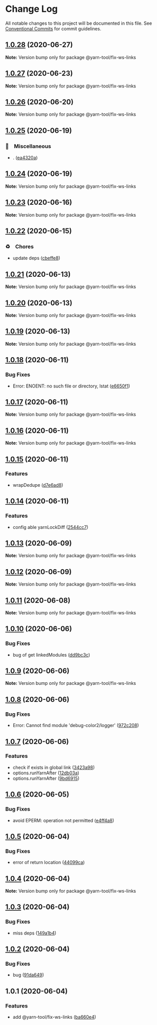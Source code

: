 # Change Log

All notable changes to this project will be documented in this file.
See [Conventional Commits](https://conventionalcommits.org) for commit guidelines.

## [1.0.28](https://github.com/bluelovers/ws-yarn-workspaces/compare/@yarn-tool/fix-ws-links@1.0.27...@yarn-tool/fix-ws-links@1.0.28) (2020-06-27)

**Note:** Version bump only for package @yarn-tool/fix-ws-links





## [1.0.27](https://github.com/bluelovers/ws-yarn-workspaces/compare/@yarn-tool/fix-ws-links@1.0.26...@yarn-tool/fix-ws-links@1.0.27) (2020-06-23)

**Note:** Version bump only for package @yarn-tool/fix-ws-links





## [1.0.26](https://github.com/bluelovers/ws-yarn-workspaces/compare/@yarn-tool/fix-ws-links@1.0.25...@yarn-tool/fix-ws-links@1.0.26) (2020-06-20)

**Note:** Version bump only for package @yarn-tool/fix-ws-links





## [1.0.25](https://github.com/bluelovers/ws-yarn-workspaces/compare/@yarn-tool/fix-ws-links@1.0.24...@yarn-tool/fix-ws-links@1.0.25) (2020-06-19)


### 🔖　Miscellaneous

* . ([ea4320a](https://github.com/bluelovers/ws-yarn-workspaces/commit/ea4320a8885ccaa448e343856818d08cfc2f1992))





## [1.0.24](https://github.com/bluelovers/ws-yarn-workspaces/compare/@yarn-tool/fix-ws-links@1.0.23...@yarn-tool/fix-ws-links@1.0.24) (2020-06-19)

**Note:** Version bump only for package @yarn-tool/fix-ws-links





## [1.0.23](https://github.com/bluelovers/ws-yarn-workspaces/compare/@yarn-tool/fix-ws-links@1.0.22...@yarn-tool/fix-ws-links@1.0.23) (2020-06-16)

**Note:** Version bump only for package @yarn-tool/fix-ws-links





## [1.0.22](https://github.com/bluelovers/ws-yarn-workspaces/compare/@yarn-tool/fix-ws-links@1.0.21...@yarn-tool/fix-ws-links@1.0.22) (2020-06-15)


### ♻️　Chores

*  update deps ([cbeffe8](https://github.com/bluelovers/ws-yarn-workspaces/commit/cbeffe8cc104bcc5662b9af1771dc985e3635eea))





## [1.0.21](https://github.com/bluelovers/ws-yarn-workspaces/compare/@yarn-tool/fix-ws-links@1.0.20...@yarn-tool/fix-ws-links@1.0.21) (2020-06-13)

**Note:** Version bump only for package @yarn-tool/fix-ws-links





## [1.0.20](https://github.com/bluelovers/ws-yarn-workspaces/compare/@yarn-tool/fix-ws-links@1.0.19...@yarn-tool/fix-ws-links@1.0.20) (2020-06-13)

**Note:** Version bump only for package @yarn-tool/fix-ws-links





## [1.0.19](https://github.com/bluelovers/ws-yarn-workspaces/compare/@yarn-tool/fix-ws-links@1.0.18...@yarn-tool/fix-ws-links@1.0.19) (2020-06-13)

**Note:** Version bump only for package @yarn-tool/fix-ws-links





## [1.0.18](https://github.com/bluelovers/ws-yarn-workspaces/compare/@yarn-tool/fix-ws-links@1.0.17...@yarn-tool/fix-ws-links@1.0.18) (2020-06-11)


### Bug Fixes

* Error: ENOENT: no such file or directory, lstat ([e6650f1](https://github.com/bluelovers/ws-yarn-workspaces/commit/e6650f14e8e30cc19d39311ddb06145515f2f72f))





## [1.0.17](https://github.com/bluelovers/ws-yarn-workspaces/compare/@yarn-tool/fix-ws-links@1.0.16...@yarn-tool/fix-ws-links@1.0.17) (2020-06-11)

**Note:** Version bump only for package @yarn-tool/fix-ws-links





## [1.0.16](https://github.com/bluelovers/ws-yarn-workspaces/compare/@yarn-tool/fix-ws-links@1.0.15...@yarn-tool/fix-ws-links@1.0.16) (2020-06-11)

**Note:** Version bump only for package @yarn-tool/fix-ws-links





## [1.0.15](https://github.com/bluelovers/ws-yarn-workspaces/compare/@yarn-tool/fix-ws-links@1.0.14...@yarn-tool/fix-ws-links@1.0.15) (2020-06-11)


### Features

* wrapDedupe ([d7e6ad8](https://github.com/bluelovers/ws-yarn-workspaces/commit/d7e6ad8479e712d4e9b5fb284dc177ece16a46bc))





## [1.0.14](https://github.com/bluelovers/ws-yarn-workspaces/compare/@yarn-tool/fix-ws-links@1.0.13...@yarn-tool/fix-ws-links@1.0.14) (2020-06-11)


### Features

* config able yarnLockDiff ([2544cc7](https://github.com/bluelovers/ws-yarn-workspaces/commit/2544cc7f3449ab79f665bdf801c99844f5b14edd))





## [1.0.13](https://github.com/bluelovers/ws-yarn-workspaces/compare/@yarn-tool/fix-ws-links@1.0.12...@yarn-tool/fix-ws-links@1.0.13) (2020-06-09)

**Note:** Version bump only for package @yarn-tool/fix-ws-links





## [1.0.12](https://github.com/bluelovers/ws-yarn-workspaces/compare/@yarn-tool/fix-ws-links@1.0.11...@yarn-tool/fix-ws-links@1.0.12) (2020-06-09)

**Note:** Version bump only for package @yarn-tool/fix-ws-links





## [1.0.11](https://github.com/bluelovers/ws-yarn-workspaces/compare/@yarn-tool/fix-ws-links@1.0.10...@yarn-tool/fix-ws-links@1.0.11) (2020-06-08)

**Note:** Version bump only for package @yarn-tool/fix-ws-links





## [1.0.10](https://github.com/bluelovers/ws-yarn-workspaces/compare/@yarn-tool/fix-ws-links@1.0.9...@yarn-tool/fix-ws-links@1.0.10) (2020-06-06)


### Bug Fixes

* bug of get linkedModules ([dd9bc3c](https://github.com/bluelovers/ws-yarn-workspaces/commit/dd9bc3c8a8ca99221a4f4052101ad95a8f6906ef))





## [1.0.9](https://github.com/bluelovers/ws-yarn-workspaces/compare/@yarn-tool/fix-ws-links@1.0.8...@yarn-tool/fix-ws-links@1.0.9) (2020-06-06)

**Note:** Version bump only for package @yarn-tool/fix-ws-links





## [1.0.8](https://github.com/bluelovers/ws-yarn-workspaces/compare/@yarn-tool/fix-ws-links@1.0.7...@yarn-tool/fix-ws-links@1.0.8) (2020-06-06)


### Bug Fixes

* Error: Cannot find module 'debug-color2/logger' ([972c208](https://github.com/bluelovers/ws-yarn-workspaces/commit/972c2086f43791a6c3e5188335656fc1337eda67))





## [1.0.7](https://github.com/bluelovers/ws-yarn-workspaces/compare/@yarn-tool/fix-ws-links@1.0.6...@yarn-tool/fix-ws-links@1.0.7) (2020-06-06)


### Features

* check if exists in global link ([3423a98](https://github.com/bluelovers/ws-yarn-workspaces/commit/3423a987151f024374749dcb393e6d5017787801))
* options.runYarnAfter ([12db03a](https://github.com/bluelovers/ws-yarn-workspaces/commit/12db03a2c0904975971ad2e75b5f3209e58e9e1b))
* options.runYarnAfter ([9bd6915](https://github.com/bluelovers/ws-yarn-workspaces/commit/9bd6915da5452af23cef832b95b15147cc2b172d))





## [1.0.6](https://github.com/bluelovers/ws-yarn-workspaces/compare/@yarn-tool/fix-ws-links@1.0.5...@yarn-tool/fix-ws-links@1.0.6) (2020-06-05)


### Bug Fixes

* avoid EPERM: operation not permitted ([e4ff4a8](https://github.com/bluelovers/ws-yarn-workspaces/commit/e4ff4a81c5cecef881958d7f520d93a522430a6f))





## [1.0.5](https://github.com/bluelovers/ws-yarn-workspaces/compare/@yarn-tool/fix-ws-links@1.0.4...@yarn-tool/fix-ws-links@1.0.5) (2020-06-04)


### Bug Fixes

* error of return location ([44099ca](https://github.com/bluelovers/ws-yarn-workspaces/commit/44099ca6d56d55a2e43b369a9d439881d8adda34))





## [1.0.4](https://github.com/bluelovers/ws-yarn-workspaces/compare/@yarn-tool/fix-ws-links@1.0.3...@yarn-tool/fix-ws-links@1.0.4) (2020-06-04)

**Note:** Version bump only for package @yarn-tool/fix-ws-links





## [1.0.3](https://github.com/bluelovers/ws-yarn-workspaces/compare/@yarn-tool/fix-ws-links@1.0.2...@yarn-tool/fix-ws-links@1.0.3) (2020-06-04)


### Bug Fixes

* miss deps ([149a1b4](https://github.com/bluelovers/ws-yarn-workspaces/commit/149a1b4af4b955c88ec65ee80ab34bb4543dab67))





## [1.0.2](https://github.com/bluelovers/ws-yarn-workspaces/compare/@yarn-tool/fix-ws-links@1.0.1...@yarn-tool/fix-ws-links@1.0.2) (2020-06-04)


### Bug Fixes

* bug ([91da649](https://github.com/bluelovers/ws-yarn-workspaces/commit/91da64941d3ebb95624fedefea092621bfb0546e))





## 1.0.1 (2020-06-04)


### Features

* add @yarn-tool/fix-ws-links ([ba660e4](https://github.com/bluelovers/ws-yarn-workspaces/commit/ba660e4ae1fdb166adec563bb8fc13a1db15655f))
